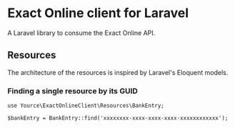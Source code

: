 # Exact Online client for Laravel
A Laravel library to consume the Exact Online API.

## Resources
The architecture of the resources is inspired by Laravel's Eloquent models.

### Finding a single resource by its GUID
````
use Yource\ExactOnlineClient\Resources\BankEntry;

$bankEntry = BankEntry::find('xxxxxxxx-xxxx-xxxx-xxxx-xxxxxxxxxxxx');
````